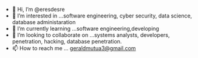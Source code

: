 - 👋 Hi, I’m @eresdesre
- 👀 I’m interested in ...software engineering, cyber security, data science, database administaration
- 🌱 I’m currently learning ...software engineering,developing
- 💞️ I’m looking to collaborate on ...systems analysts, developers, penetration, hacking, database penetration.
- 📫 How to reach me ... geraldmutua3@gmail.com 

<!---
eresdesre/eresdesre is a ✨ special ✨ repository because its `README.md` (this file) appears on your GitHub profile.
You can click the Preview link to take a look at your changes.
--->
